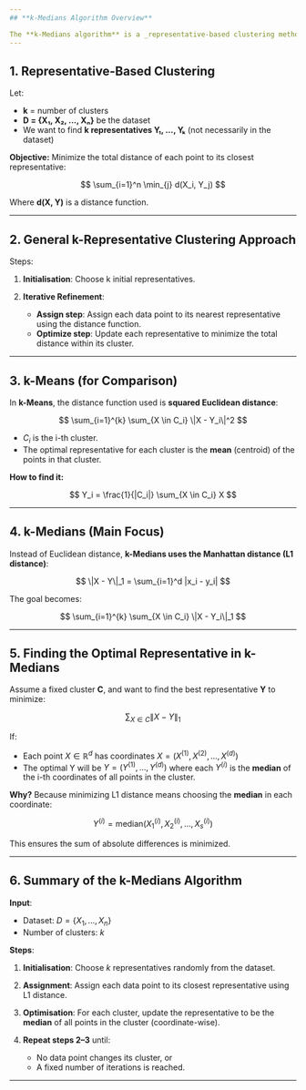 ```yaml
---
## **k-Medians Algorithm Overview**

The **k-Medians algorithm** is a _representative-based clustering method_, where the goal is to split a dataset into **k clusters** such that the total **Manhattan (L1) distance** between the data points and their assigned cluster representative is minimized.
---
```


## **1. Representative-Based Clustering**

Let:

- **k** = number of clusters
- **D = {X₁, X₂, ..., Xₙ}** be the dataset
- We want to find **k representatives Y₁, ..., Yₖ** (not necessarily in the dataset)

**Objective:**
Minimize the total distance of each point to its closest representative:

$$
\sum_{i=1}^n \min_{j} d(X_i, Y_j)
$$

Where **d(X, Y)** is a distance function.

---

## **2. General k-Representative Clustering Approach**

Steps:

1. **Initialisation**: Choose k initial representatives.
2. **Iterative Refinement**:

   - **Assign step**: Assign each data point to its nearest representative using the distance function.
   - **Optimize step**: Update each representative to minimize the total distance within its cluster.

---

## **3. k-Means (for Comparison)**

In **k-Means**, the distance function used is **squared Euclidean distance**:

$$
\sum_{i=1}^{k} \sum_{X \in C_i} \|X - Y_i\|^2
$$

- $C_i$ is the i-th cluster.
- The optimal representative for each cluster is the **mean** (centroid) of the points in that cluster.

**How to find it:**

$$
Y_i = \frac{1}{|C_i|} \sum_{X \in C_i} X
$$

---

## **4. k-Medians (Main Focus)**

Instead of Euclidean distance, **k-Medians uses the Manhattan distance (L1 distance)**:

$$
\|X - Y\|_1 = \sum_{i=1}^d |x_i - y_i|
$$

The goal becomes:

$$
\sum_{i=1}^{k} \sum_{X \in C_i} \|X - Y_i\|_1
$$

---

## **5. Finding the Optimal Representative in k-Medians**

Assume a fixed cluster **C**, and want to find the best representative **Y** to minimize:

$$
\sum_{X \in C} \|X - Y\|_1
$$

If:

- Each point $X \in \mathbb{R}^d$ has coordinates $X = (X^{(1)}, X^{(2)}, ..., X^{(d)})$
- The optimal Y will be $Y = (Y^{(1)}, ..., Y^{(d)})$ where each $Y^{(i)}$ is the **median** of the i-th coordinates of all points in the cluster.

**Why?**
Because minimizing L1 distance means choosing the **median** in each coordinate:

$$
Y^{(i)} = \text{median}(X_1^{(i)}, X_2^{(i)}, ..., X_s^{(i)})
$$

This ensures the sum of absolute differences is minimized.

---

## **6. Summary of the k-Medians Algorithm**

**Input**:

- Dataset: $D = \{X_1, ..., X_n\}$
- Number of clusters: $k$

**Steps**:

1. **Initialisation**: Choose $k$ representatives randomly from the dataset.
2. **Assignment**: Assign each data point to its closest representative using L1 distance.
3. **Optimisation**: For each cluster, update the representative to be the **median** of all points in the cluster (coordinate-wise).
4. **Repeat steps 2–3** until:

   - No data point changes its cluster, or
   - A fixed number of iterations is reached.

---
